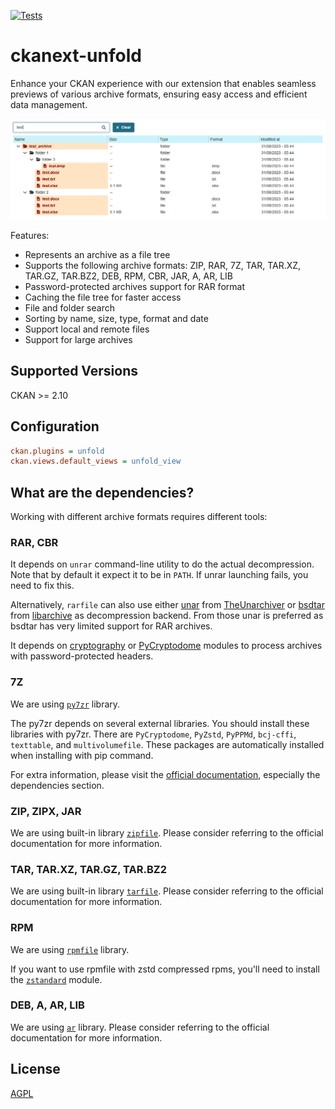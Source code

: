 [![Tests](https://github.com/DataShades/ckanext-unfold/actions/workflows/test.yml/badge.svg)](https://github.com/DataShades/ckanext-unfold/actions/workflows/test.yml)

# ckanext-unfold

Enhance your CKAN experience with our extension that enables seamless previews of various archive formats, ensuring easy access and efficient data management.

![Plugin presentation](doc/image.png)

Features:
- Represents an archive as a file tree
- Supports the following archive formats: ZIP, RAR, 7Z, TAR, TAR.XZ, TAR.GZ, TAR.BZ2, DEB, RPM, CBR, JAR, A, AR, LIB
- Password-protected archives support for RAR format
- Caching the file tree for faster access
- File and folder search
- Sorting by name, size, type, format and date
- Support local and remote files
- Support for large archives

## Supported Versions

CKAN >= 2.10

## Configuration

```ini
ckan.plugins = unfold
ckan.views.default_views = unfold_view
```

## What are the dependencies?

Working with different archive formats requires different tools:

### RAR, CBR

It depends on `unrar` command-line utility to do the actual decompression. Note that by default it expect it to be in `PATH`.
If unrar launching fails, you need to fix this.

Alternatively, `rarfile` can also use either [unar](https://theunarchiver.com/command-line) from [TheUnarchiver](https://theunarchiver.com/) or
[bsdtar](https://github.com/libarchive/libarchive/wiki/ManPageBsdtar1) from [libarchive](https://www.libarchive.org/) as
decompression backend. From those unar is preferred as bsdtar has very limited support for RAR archives.

It depends on [cryptography](https://pypi.org/project/cryptography/) or [PyCryptodome](https://pypi.org/project/pycryptodome/)
modules to process archives with password-protected headers.

### 7Z

We are using [`py7zr`](https://py7zr.readthedocs.io/) library.

The py7zr depends on several external libraries. You should install these libraries with py7zr.
There are `PyCryptodome`, `PyZstd`, `PyPPMd`, `bcj-cffi`, `texttable`, and `multivolumefile`.
These packages are automatically installed when installing with pip command.

For extra information, please visit the [official documentation](https://py7zr.readthedocs.io/en/latest/user_guide.html#dependencies),
especially the dependencies section.

### ZIP, ZIPX, JAR

We are using built-in library [`zipfile`](https://docs.python.org/3/library/zipfile.html). Please consider referring to the official documentation for more information.

### TAR, TAR.XZ, TAR.GZ, TAR.BZ2

We are using built-in library [`tarfile`](https://docs.python.org/3/library/tarfile.html). Please consider referring to the official documentation for more information.

### RPM

We are using [`rpmfile`](https://github.com/srossross/rpmfile) library.

If you want to use rpmfile with zstd compressed rpms, you'll need to install the [`zstandard`](https://pypi.org/project/zstandard/) module.

### DEB, A, AR, LIB

We are using [`ar`](https://github.com/vidstige/ar) library. Please consider referring to the official documentation for more information.

## License

[AGPL](https://www.gnu.org/licenses/agpl-3.0.en.html)
